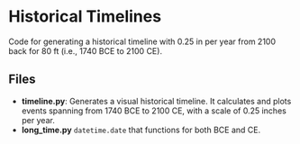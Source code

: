 Historical Timelines
====================

Code for generating a historical timeline with 0.25 in per year from 2100 back
for 80 ft (i.e., 1740 BCE to 2100 CE).

Files
-----

- **timeline.py**: Generates a visual historical timeline. It calculates and
plots events spanning from 1740 BCE to 2100 CE, with a scale of 0.25 inches
per year.
- **long_time.py** `datetime.date` that functions for both BCE and CE.
